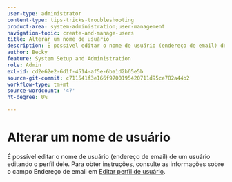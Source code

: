 ```yaml
---
user-type: administrator
content-type: tips-tricks-troubleshooting
product-area: system-administration;user-management
navigation-topic: create-and-manage-users
title: Alterar um nome de usuário
description: É possível editar o nome de usuário (endereço de email) de um usuário editando o perfil dele.
author: Becky
feature: System Setup and Administration
role: Admin
exl-id: cd2e62e2-6d1f-4514-af5e-6ba1d2b65e5b
source-git-commit: c711541f3e166f9700195420711d95ce782a44b2
workflow-type: tm+mt
source-wordcount: '47'
ht-degree: 0%

---
```


# Alterar um nome de usuário

É possível editar o nome de usuário (endereço de email) de um usuário editando o perfil dele. Para obter instruções, consulte as informações sobre o campo Endereço de email em [Editar perfil de usuário](../../../administration-and-setup/add-users/create-and-manage-users/edit-a-users-profile.md).

